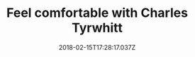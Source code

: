 ---
campaign-uuid: "c-f25bf89c-6e1f-4047-926f-5e19530103b3"
type: "Preview"
category: "Fashion"
date: "2018-02-15T17:28:17.037Z"
end-date: "2018-05-31T23:59:00.000Z"
disable-form: false
is_promoted: false
has_entry_page: false
title: "Feel comfortable with Charles Tyrwhitt"
competition-description: "For Charles Tyrwhitt, looking good in clothes just isn’\
  t enough, you have to feel good too.That is why they have added the most stylish,\
  \ smartly-cut trousers you’ve ever owned to their collection, the brand new Stretches\
  \ Chinos! Shop their new range now and get two for the unique prize of £80.\r\n\r\
  \nBecause there is always a perfect pair for every gent."
banner-img: "https://assets.expresslyapp.com/asset-4b34742e-c5d7-400c-a444-bc76963a728e.jpg"
logo-left-href: "https://www.ctshirts.com/uk/mens-trousers/stretch-chinos/#cm_sp=DF-HP-LSB-3-A-StretchChinos"
logo-left-image: "https://assets.expresslyapp.com/asset-dd75b6c3-9930-46a4-b343-a0875b34638e.jpg"
logo-left-title: "Charles Tyrwhitt"
has-winner: false
---